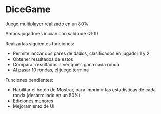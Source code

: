# DiceGame
Juego multiplayer realizado en un 80%

Ambos jugadores inician con saldo de Q100

Realiza las siguientes funciones:
- Permite lanzar dos pares de dados, clasificados en jugador 1 y 2
- Obtener resultados de estos
- Comparar resultados a ver quién gana cada ronda
- Al pasar 10 rondas, el juego termina

Funciones pendientes:
- Habilitar el botón de Mostrar, para imprimir las estadísticas de cada ronda (desarrollado en un 50%)
- Ediciones menores
- Mejoramiento de UI

